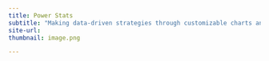 ```yaml
---
title: Power Stats
subtitle: "Making data-driven strategies through customizable charts and dashboards has never been quicker and easier for professional and collegiate sports teams."
site-url: 
thumbnail: image.png

---
```

